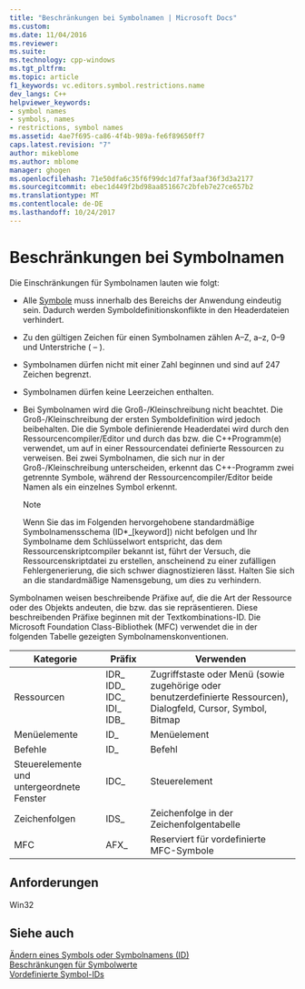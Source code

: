 ```yaml
---
title: "Beschränkungen bei Symbolnamen | Microsoft Docs"
ms.custom: 
ms.date: 11/04/2016
ms.reviewer: 
ms.suite: 
ms.technology: cpp-windows
ms.tgt_pltfrm: 
ms.topic: article
f1_keywords: vc.editors.symbol.restrictions.name
dev_langs: C++
helpviewer_keywords:
- symbol names
- symbols, names
- restrictions, symbol names
ms.assetid: 4ae7f695-ca86-4f4b-989a-fe6f89650ff7
caps.latest.revision: "7"
author: mikeblome
ms.author: mblome
manager: ghogen
ms.openlocfilehash: 71e50dfa6c35f6f99dc1d7faf3aaf36f3d3a2177
ms.sourcegitcommit: ebec1d449f2bd98aa851667c2bfeb7e27ce657b2
ms.translationtype: MT
ms.contentlocale: de-DE
ms.lasthandoff: 10/24/2017
---
```

# <a name="symbol-name-restrictions"></a>Beschränkungen bei Symbolnamen
Die Einschränkungen für Symbolnamen lauten wie folgt:  
  
-   Alle [Symbole](../windows/symbols-resource-identifiers.md) muss innerhalb des Bereichs der Anwendung eindeutig sein. Dadurch werden Symboldefinitionskonflikte in den Headerdateien verhindert.  
  
-   Zu den gültigen Zeichen für einen Symbolnamen zählen A–Z, a–z, 0–9 und Unterstriche ( – ).  
  
-   Symbolnamen dürfen nicht mit einer Zahl beginnen und sind auf 247 Zeichen begrenzt.  
  
-   Symbolnamen dürfen keine Leerzeichen enthalten.  
  
-   Bei Symbolnamen wird die Groß-/Kleinschreibung nicht beachtet. Die Groß-/Kleinschreibung der ersten Symboldefinition wird jedoch beibehalten. Die die Symbole definierende Headerdatei wird durch den Ressourcencompiler/Editor und durch das bzw. die C++Programm(e) verwendet, um auf in einer Ressourcendatei definierte Ressourcen zu verweisen. Bei zwei Symbolnamen, die sich nur in der Groß-/Kleinschreibung unterscheiden, erkennt das C++-Programm zwei getrennte Symbole, während der Ressourcencompiler/Editor beide Namen als ein einzelnes Symbol erkennt.  
  
    > [!NOTE]
    >  Wenn Sie das im Folgenden hervorgehobene standardmäßige Symbolnamensschema (ID*_[keyword]) nicht befolgen und Ihr Symbolname dem Schlüsselwort entspricht, das dem Ressourcenskriptcompiler bekannt ist, führt der Versuch, die Ressourcenskriptdatei zu erstellen, anscheinend zu einer zufälligen Fehlergenerierung, die sich schwer diagnostizieren lässt. Halten Sie sich an die standardmäßige Namensgebung, um dies zu verhindern.  
  
 Symbolnamen weisen beschreibende Präfixe auf, die die Art der Ressource oder des Objekts andeuten, die bzw. das sie repräsentieren. Diese beschreibenden Präfixe beginnen mit der Textkombinations-ID. Die Microsoft Foundation Class-Bibliothek (MFC) verwendet die in der folgenden Tabelle gezeigten Symbolnamenskonventionen.  
  
|Kategorie|Präfix|Verwenden|  
|--------------|------------|---------|  
|Ressourcen|IDR_ IDD_ IDC_ IDI_ IDB_|Zugriffstaste oder Menü (sowie zugehörige oder benutzerdefinierte Ressourcen), Dialogfeld, Cursor, Symbol, Bitmap|  
|Menüelemente|ID_|Menüelement|  
|Befehle|ID_|Befehl|  
|Steuerelemente und untergeordnete Fenster|IDC_|Steuerelement|  
|Zeichenfolgen|IDS_|Zeichenfolge in der Zeichenfolgentabelle|  
|MFC|AFX_|Reserviert für vordefinierte MFC-Symbole|  
  

  
## <a name="requirements"></a>Anforderungen  
 Win32  
  
## <a name="see-also"></a>Siehe auch  
 [Ändern eines Symbols oder Symbolnamens (ID)](../windows/changing-a-symbol-or-symbol-name-id.md)   
 [Beschränkungen für Symbolwerte](../windows/symbol-value-restrictions.md)   
 [Vordefinierte Symbol-IDs](../windows/predefined-symbol-ids.md)